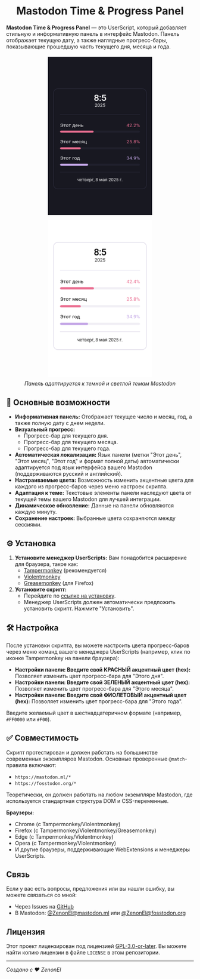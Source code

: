 <div align="center">

# Mastodon Time & Progress Panel

</div>

**Mastodon Time & Progress Panel** — это UserScript, который добавляет стильную и информативную панель в интерфейс Mastodon. Панель отображает текущую дату, а также наглядные прогресс-бары, показывающие прошедшую часть текущего дня, месяца и года.

<div align="center">
  <img src="screenshot_dark.png" alt="Панель в темной теме Mastodon" width="280" height="424" style="margin: 5px; borderRadius: 50px; objectFit: cover;">
  <img src="screenshot_light.png" alt="Панель в светлой теме Mastodon" width="280" style="margin: 5px; borderRadius: 50px; objectFit: cover;">
  <br/><em>Панель адаптируется к темной и светлой темам Mastodon</em>
</div>


## 🌟 Основные возможности

*   **Информативная панель:** Отображает текущее число и месяц, год, а также полную дату с днем недели.
*   **Визуальный прогресс:**
    *   Прогресс-бар для текущего дня.
    *   Прогресс-бар для текущего месяца.
    *   Прогресс-бар для текущего года.
*   **Автоматическая локализация:** Язык панели (метки "Этот день", "Этот месяц", "Этот год" и формат полной даты) автоматически адаптируется под язык интерфейса вашего Mastodon (поддерживаются русский и английский).
*   **Настраиваемые цвета:** Возможность изменить акцентные цвета для каждого из прогресс-баров через меню настроек скрипта.
*   **Адаптация к теме:** Текстовые элементы панели наследуют цвета от текущей темы вашего Mastodon для лучшей интеграции.
*   **Динамическое обновление:** Данные на панели обновляются каждую минуту.
*   **Сохранение настроек:** Выбранные цвета сохраняются между сессиями.

## ⚙️ Установка

1.  **Установите менеджер UserScripts:** Вам понадобится расширение для браузера, такое как:
    *   [Tampermonkey](https://www.tampermonkey.net/) (рекомендуется)
    *   [Violentmonkey](https://violentmonkey.github.io/)
    *   [Greasemonkey](https://www.greasespot.net/) (для Firefox)
2.  **Установите скрипт:**
    *   Перейдите по [ссылке на установку](https://raw.githubusercontent.com/ZenonEl/mastodon-time-progress-panel/main/mastodon-time-progress-panel.user.js).
    *   Менеджер UserScripts должен автоматически предложить установить скрипт. Нажмите "Установить".

## 🛠️ Настройка

После установки скрипта, вы можете настроить цвета прогресс-баров через меню команд вашего менеджера UserScripts (например, клик по иконке Tampermonkey на панели браузера):

*   **Настройки панели: Введите свой КРАСНЫЙ акцентный цвет (hex):**
    Позволяет изменить цвет прогресс-бара для "Этого дня".
*   **Настройки панели: Введите свой ЗЕЛЕНЫЙ акцентный цвет (hex):**
    Позволяет изменить цвет прогресс-бара для "Этого месяца".
*   **Настройки панели: Введите свой ФИОЛЕТОВЫЙ акцентный цвет (hex):**
    Позволяет изменить цвет прогресс-бара для "Этого года".

Введите желаемый цвет в шестнадцатеричном формате (например, `#FF0000` или `#F00`).

## ✅ Совместимость

Скрипт протестирован и должен работать на большинстве современных экземпляров Mastodon.
Основные проверенные `@match`-правила включают:
*   `https://mastodon.ml/*`
*   `https://fosstodon.org/*`

Теоретически, он должен работать на любом экземпляре Mastodon, где используется стандартная структура DOM и CSS-переменные.

**Браузеры:**
*   Chrome (с Tampermonkey/Violentmonkey)
*   Firefox (с Tampermonkey/Violentmonkey/Greasemonkey)
*   Edge (с Tampermonkey/Violentmonkey)
*   Opera (с Tampermonkey/Violentmonkey)
*   И другие браузеры, поддерживающие WebExtensions и менеджеры UserScripts.

## Связь

Если у вас есть вопросы, предложения или вы нашли ошибку, вы можете связаться со мной:
*   Через Issues на [GitHub](https://github.com/ZenonEl/mastodon-time-progress-panel/issues)
*   В Mastodon: [@ZenonEl@mastodon.ml](https://mastodon.ml/@ZenonEl) или [@ZenonEl@fosstodon.org](https://fosstodon.org/@ZenonEl)

## Лицензия

Этот проект лицензирован под лицензией [GPL-3.0-or-later](LICENSE).
Вы можете найти копию лицензии в файле `LICENSE` в этом репозитории.

---

*Создано с ❤️ ZenonEl*
